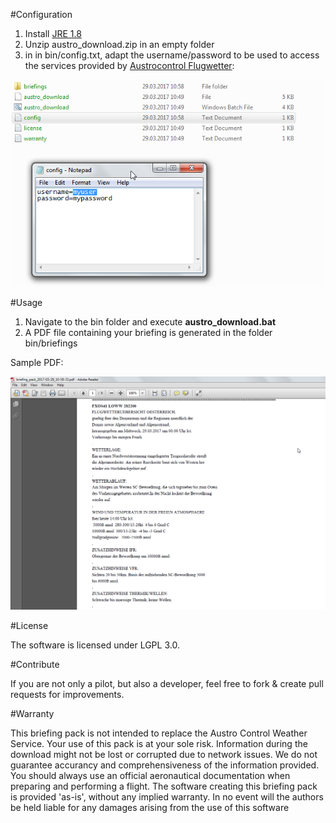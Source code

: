 #Configuration

1. Install [JRE 1.8](http://www.oracle.com/technetwork/java/javase/downloads/jre8-downloads-2133155.html)
1. Unzip austro_download.zip in an empty folder
1. in in bin/config.txt, adapt the username/password to be used to access the services provided by [Austrocontrol Flugwetter](https://www.austrocontrol.at/flugwetter):

![config](doc/config.png)


#Usage

1. Navigate to the bin folder and execute **austro_download.bat**
1. A PDF file containing your briefing is generated in the folder bin/briefings

Sample PDF:

![sample_pdf](doc/briefing_sample.png)

#License

The software is licensed under LGPL 3.0.

#Contribute 

If you are not only a pilot, but also a developer, feel free to fork & create pull requests for improvements. 


#Warranty


This briefing pack is not intended to replace the Austro Control Weather Service.
Your use of this pack is at your sole risk. Information during the download might
not be lost or corrupted due to network issues. We do not guarantee accurancy and
comprehensiveness of the information provided.
You should always use an official aeronautical documentation when preparing and
performing a flight.
The software creating this briefing pack is provided 'as-is', without any 
implied warranty. In no event will the authors be held liable for any damages 
arising from the use of this software


